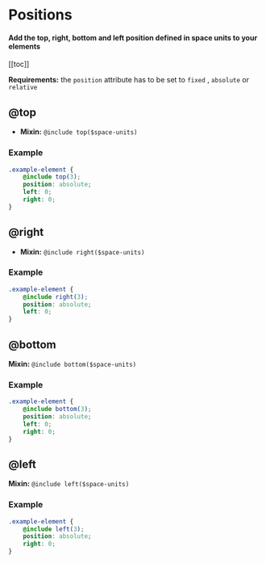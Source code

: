 # Positions
#### Add the top, right, bottom and left position defined in space units to your elements
[[toc]]


**Requirements:** the `position` attribute has to be set to `fixed` , `absolute` or `relative`


## @top
- **Mixin:** `@include top($space-units)`

### Example
<Layout-Position-Top content="3 space-unit top"/>

```scss {2}
.example-element {
	@include top(3);
	position: absolute;
	left: 0;
	right: 0;
}
``` 

## @right
- **Mixin:** `@include right($space-units)`


### Example
<Layout-Position-Right content="3 space-unit right"/>

```scss {2}
.example-element {
	@include right(3);
	position: absolute;
	left: 0;
}
``` 


## @bottom
**Mixin:** `@include bottom($space-units)`


### Example
<Layout-Position-Bottom content="3 space-unit bottom"/>

```scss {2}
.example-element {
	@include bottom(3);
	position: absolute;
	left: 0;
	right: 0;
}
``` 



## @left
**Mixin:** `@include left($space-units)`


### Example
<Layout-Position-Left content="3 space-unit left"/>

```scss {2}
.example-element {
	@include left(3);
	position: absolute;
	right: 0;
}
``` 

